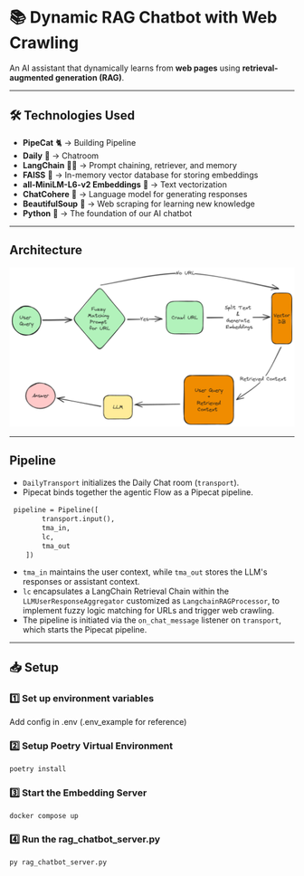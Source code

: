 # 📚 Dynamic RAG Chatbot with Web Crawling

An AI assistant that dynamically learns from **web pages** using **retrieval-augmented generation (RAG)**.  

---

## 🛠️ Technologies Used
- **PipeCat** 🐈 → Building Pipeline
- **Daily** 💬 → Chatroom
- **LangChain** 🦜🔗 → Prompt chaining, retriever, and memory  
- **FAISS** 🏪 → In-memory vector database for storing embeddings  
- **all-MiniLM-L6-v2  Embeddings** 🤖 → Text vectorization  
- **ChatCohere** 🧠 → Language model for generating responses  
- **BeautifulSoup** 🍜 → Web scraping for learning new knowledge  
- **Python** 🐍 → The foundation of our AI chatbot  

---
## Architecture

<img src="workflow.png" alt="grid"><br>

---

## Pipeline

- ```DailyTransport``` initializes the Daily Chat room (```transport```).
- Pipecat binds together the agentic Flow as a Pipecat pipeline.
```
 pipeline = Pipeline([
        transport.input(),
        tma_in,
        lc,
        tma_out
    ])
```
- ```tma_in``` maintains the user context, while ```tma_out``` stores the LLM's responses or assistant context.
- ```lc``` encapsulates a LangChain Retrieval Chain within the ```LLMUserResponseAggregator``` customized as ```LangchainRAGProcessor```, to implement fuzzy logic matching for URLs and trigger web crawling.
- The pipeline is initiated via the ```on_chat_message``` listener on ```transport```, which starts the Pipecat pipeline.

---

## 📥 Setup

### 1️⃣ Set up environment variables
Add config in .env (.env_example for reference)

### 2️⃣ Setup Poetry Virtual Environment
```bash
poetry install
```

### 3️⃣ Start the Embedding Server
```
docker compose up
```

### 4️⃣ Run the rag_chatbot_server.py
```bash
py rag_chatbot_server.py
```


